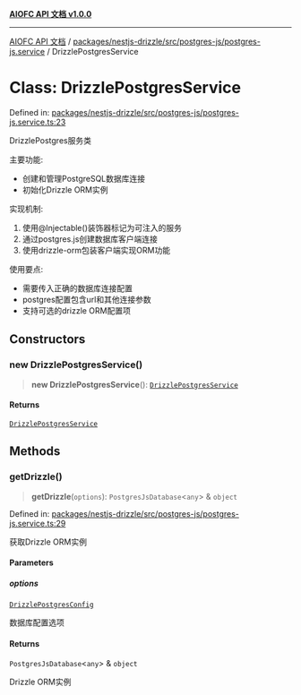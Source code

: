 [**AIOFC API 文档 v1.0.0**](../../../../../../README.md)

***

[AIOFC API 文档](../../../../../../modules.md) / [packages/nestjs-drizzle/src/postgres-js/postgres-js.service](../README.md) / DrizzlePostgresService

# Class: DrizzlePostgresService

Defined in: [packages/nestjs-drizzle/src/postgres-js/postgres-js.service.ts:23](https://github.com/aiofc-nx/aiofc-server-20250113/blob/c42968e9d610c830827b0ce80268360670d99c8b/packages/nestjs-drizzle/src/postgres-js/postgres-js.service.ts#L23)

DrizzlePostgres服务类

主要功能:
- 创建和管理PostgreSQL数据库连接
- 初始化Drizzle ORM实例

实现机制:
1. 使用@Injectable()装饰器标记为可注入的服务
2. 通过postgres.js创建数据库客户端连接
3. 使用drizzle-orm包装客户端实现ORM功能

使用要点:
- 需要传入正确的数据库连接配置
- postgres配置包含url和其他连接参数
- 支持可选的drizzle ORM配置项

## Constructors

### new DrizzlePostgresService()

> **new DrizzlePostgresService**(): [`DrizzlePostgresService`](DrizzlePostgresService.md)

#### Returns

[`DrizzlePostgresService`](DrizzlePostgresService.md)

## Methods

### getDrizzle()

> **getDrizzle**(`options`): `PostgresJsDatabase`\<`any`\> & `object`

Defined in: [packages/nestjs-drizzle/src/postgres-js/postgres-js.service.ts:29](https://github.com/aiofc-nx/aiofc-server-20250113/blob/c42968e9d610c830827b0ce80268360670d99c8b/packages/nestjs-drizzle/src/postgres-js/postgres-js.service.ts#L29)

获取Drizzle ORM实例

#### Parameters

##### options

[`DrizzlePostgresConfig`](../../postgres-js.interface/interfaces/DrizzlePostgresConfig.md)

数据库配置选项

#### Returns

`PostgresJsDatabase`\<`any`\> & `object`

Drizzle ORM实例
